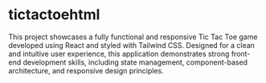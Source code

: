 # tictactoehtml
This project showcases a fully functional and responsive Tic Tac Toe game developed using React and styled with Tailwind CSS. Designed for a clean and intuitive user experience, this application demonstrates strong front-end development skills, including state management, component-based architecture, and responsive design principles.
